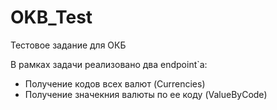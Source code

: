 # OKB_Test
Тестовое задание для ОКБ

В рамках задачи реализовано два endpoint`а: 
  - Получение кодов всех валют (Currencies)
  - Получение значекния валюты по ее коду (ValueByCode)

